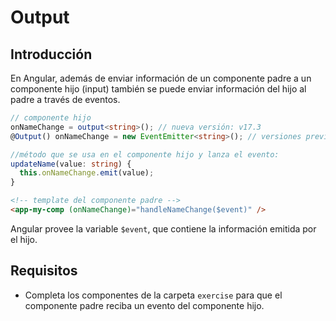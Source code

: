 # Output

## Introducción

En Angular, además de enviar información de un componente padre a un componente hijo (input) también se puede enviar información del hijo al padre a través de eventos.

```typescript
// componente hijo
onNameChange = output<string>(); // nueva versión: v17.3
@Output() onNameChange = new EventEmitter<string>(); // versiones previas

//método que se usa en el componente hijo y lanza el evento:
updateName(value: string) {
  this.onNameChange.emit(value);
}
```

```html
<!-- template del componente padre -->
<app-my-comp (onNameChange)="handleNameChange($event)" />
```

Angular provee la variable `$event`, que contiene la información emitida por el hijo.

## Requisitos

- Completa los componentes de la carpeta `exercise` para que el componente padre reciba un evento del componente hijo.
